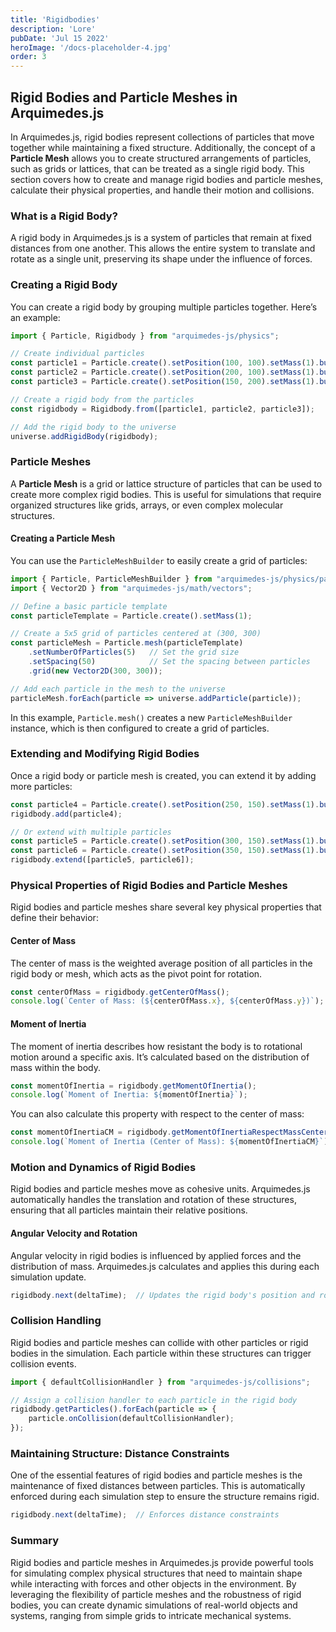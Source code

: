 ```yaml
---
title: 'Rigidbodies'
description: 'Lore'
pubDate: 'Jul 15 2022'
heroImage: '/docs-placeholder-4.jpg'
order: 3
---
```

## Rigid Bodies and Particle Meshes in Arquimedes.js

In Arquimedes.js, rigid bodies represent collections of particles that move together while maintaining a fixed structure. Additionally, the concept of a **Particle Mesh** allows you to create structured arrangements of particles, such as grids or lattices, that can be treated as a single rigid body. This section covers how to create and manage rigid bodies and particle meshes, calculate their physical properties, and handle their motion and collisions.

### What is a Rigid Body?

A rigid body in Arquimedes.js is a system of particles that remain at fixed distances from one another. This allows the entire system to translate and rotate as a single unit, preserving its shape under the influence of forces.

### Creating a Rigid Body

You can create a rigid body by grouping multiple particles together. Here’s an example:

```javascript
import { Particle, Rigidbody } from "arquimedes-js/physics";

// Create individual particles
const particle1 = Particle.create().setPosition(100, 100).setMass(1).build();
const particle2 = Particle.create().setPosition(200, 100).setMass(1).build();
const particle3 = Particle.create().setPosition(150, 200).setMass(1).build();

// Create a rigid body from the particles
const rigidbody = Rigidbody.from([particle1, particle2, particle3]);

// Add the rigid body to the universe
universe.addRigidBody(rigidbody);
```

### Particle Meshes

A **Particle Mesh** is a grid or lattice structure of particles that can be used to create more complex rigid bodies. This is useful for simulations that require organized structures like grids, arrays, or even complex molecular structures.

#### Creating a Particle Mesh

You can use the `ParticleMeshBuilder` to easily create a grid of particles:

```javascript
import { Particle, ParticleMeshBuilder } from "arquimedes-js/physics/particle";
import { Vector2D } from "arquimedes-js/math/vectors";

// Define a basic particle template
const particleTemplate = Particle.create().setMass(1);

// Create a 5x5 grid of particles centered at (300, 300)
const particleMesh = Particle.mesh(particleTemplate)
    .setNumberOfParticles(5)   // Set the grid size
    .setSpacing(50)            // Set the spacing between particles
    .grid(new Vector2D(300, 300));

// Add each particle in the mesh to the universe
particleMesh.forEach(particle => universe.addParticle(particle));
```

In this example, `Particle.mesh()` creates a new `ParticleMeshBuilder` instance, which is then configured to create a grid of particles.

### Extending and Modifying Rigid Bodies

Once a rigid body or particle mesh is created, you can extend it by adding more particles:

```javascript
const particle4 = Particle.create().setPosition(250, 150).setMass(1).build();
rigidbody.add(particle4);

// Or extend with multiple particles
const particle5 = Particle.create().setPosition(300, 150).setMass(1).build();
const particle6 = Particle.create().setPosition(350, 150).setMass(1).build();
rigidbody.extend([particle5, particle6]);
```

### Physical Properties of Rigid Bodies and Particle Meshes

Rigid bodies and particle meshes share several key physical properties that define their behavior:

#### Center of Mass

The center of mass is the weighted average position of all particles in the rigid body or mesh, which acts as the pivot point for rotation.

```javascript
const centerOfMass = rigidbody.getCenterOfMass();
console.log(`Center of Mass: (${centerOfMass.x}, ${centerOfMass.y})`);
```

#### Moment of Inertia

The moment of inertia describes how resistant the body is to rotational motion around a specific axis. It’s calculated based on the distribution of mass within the body.

```javascript
const momentOfInertia = rigidbody.getMomentOfInertia();
console.log(`Moment of Inertia: ${momentOfInertia}`);
```

You can also calculate this property with respect to the center of mass:

```javascript
const momentOfInertiaCM = rigidbody.getMomentOfInertiaRespectMassCenter();
console.log(`Moment of Inertia (Center of Mass): ${momentOfInertiaCM}`);
```

### Motion and Dynamics of Rigid Bodies

Rigid bodies and particle meshes move as cohesive units. Arquimedes.js automatically handles the translation and rotation of these structures, ensuring that all particles maintain their relative positions.

#### Angular Velocity and Rotation

Angular velocity in rigid bodies is influenced by applied forces and the distribution of mass. Arquimedes.js calculates and applies this during each simulation update.

```javascript
rigidbody.next(deltaTime);  // Updates the rigid body's position and rotation
```

### Collision Handling

Rigid bodies and particle meshes can collide with other particles or rigid bodies in the simulation. Each particle within these structures can trigger collision events.

```javascript
import { defaultCollisionHandler } from "arquimedes-js/collisions";

// Assign a collision handler to each particle in the rigid body
rigidbody.getParticles().forEach(particle => {
    particle.onCollision(defaultCollisionHandler);
});
```

### Maintaining Structure: Distance Constraints

One of the essential features of rigid bodies and particle meshes is the maintenance of fixed distances between particles. This is automatically enforced during each simulation step to ensure the structure remains rigid.

```javascript
rigidbody.next(deltaTime);  // Enforces distance constraints
```

### Summary

Rigid bodies and particle meshes in Arquimedes.js provide powerful tools for simulating complex physical structures that need to maintain shape while interacting with forces and other objects in the environment. By leveraging the flexibility of particle meshes and the robustness of rigid bodies, you can create dynamic simulations of real-world objects and systems, ranging from simple grids to intricate mechanical systems.